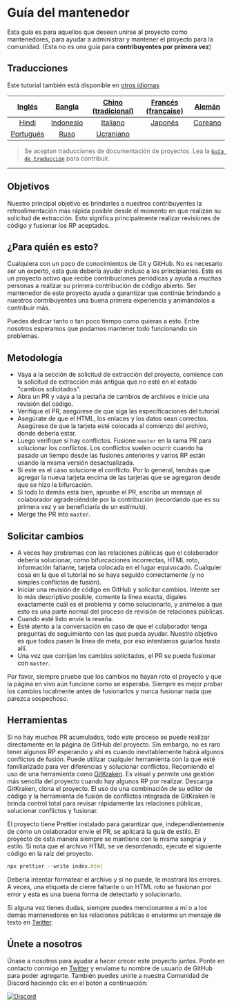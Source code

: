 # Guía del mantenedor

Esta guía es para aquellos que deseen unirse al proyecto como mantenedores, para ayudar a administrar y mantener el proyecto para la comunidad. (Esta no es una guía para **contribuyentes por primera vez**)

## Traducciones

Este tutorial también está disponible en [otros idiomas](traducciones/README.md)

| [Inglés](maintainer_guide.md) | [Bangla](traducciones/maintainer_guide/maintainer_guide.ben.md) | [Chino (tradicional)](/translations/maintainer_guide/maintainer_guide.zho-tc.md) | [Francés (française)](translations/maintainer_guide/maintainer_guide.fra.md) | [Alemán](traducciones/maintainer_guide/maintainer_guide.ger.md) |
| :---: | :---: | :---: | :---: | :---: |
[Hindi](traducciones/maintainer_guide/maintainer_guide.hin.md) | [Indonesio](traducciones/maintainer_guide/maintainer_guide.ind.md) | [Italiano](traducciones/maintainer_guide/maintainer_guide.ita.md) | [Japonés](traducciones/maintainer_guide/maintainer_guide.jpn.md) | [Coreano](traducciones/maintainer_guide/maintainer_guide.kor.md) |
[Portugués](traducciones/maintainer_guide/maintainer_guide.por.md) | [Ruso](traducciones/maintainer_guide/maintainer_guide.rus.md) | [Ucraniano](/translations/maintainer_guide/maintainer_guide.ukr.md) |

> Se aceptan traducciones de documentación de proyectos. Lea la [`Guía de traducción`](translations/README.md) para contribuir.

---

## Objetivos

Nuestro principal objetivo es brindarles a nuestros contribuyentes la retroalimentación más rápida posible desde el momento en que realizan su solicitud de extracción. Esto significa principalmente realizar revisiones de código y fusionar los RP aceptados.

## ¿Para quién es esto?

Cualquiera con un poco de conocimientos de Git y GitHub. No es necesario ser un experto, esta guía debería ayudar incluso a los principiantes. Este es un proyecto activo que recibe contribuciones periódicas y ayuda a muchas personas a realizar su primera contribución de código abierto. Ser mantenedor de este proyecto ayuda a garantizar que continúe brindando a nuestros contribuyentes una buena primera experiencia y animándolos a contribuir más.

Puedes dedicar tanto o tan poco tiempo como quieras a esto. Entre nosotros esperamos que podamos mantener todo funcionando sin problemas.

## Metodología

- Vaya a la sección de solicitud de extracción del proyecto, comience con la solicitud de extracción más antigua que no esté en el estado "cambios solicitados".
- Abra un PR y vaya a la pestaña de cambios de archivos e inicie una revisión del código.
- Verifique el PR, asegúrese de que siga las especificaciones del tutorial.
- Asegúrate de que el HTML, los enlaces y los datos sean correctos. Asegúrese de que la tarjeta esté colocada al comienzo del archivo, donde debería estar.
- Luego verifique si hay conflictos. Fusione `master` en la rama PR para solucionar los conflictos. Los conflictos suelen ocurrir cuando ha pasado un tiempo desde las fusiones anteriores y varios RP están usando la misma versión desactualizada.
- Si este es el caso solucione el conflicto. Por lo general, tendrás que agregar la nueva tarjeta encima de las tarjetas que se agregaron desde que se hizo la bifurcación.
- Si todo lo demás está bien, apruebe el PR, escriba un mensaje al colaborador agradeciéndole por la contribución (recordando que es su primera vez y se beneficiaría de un estímulo).
- Merge the PR into `master`.

## Solicitar cambios

- A veces hay problemas con las relaciones públicas que el colaborador debería solucionar, como bifurcaciones incorrectas, HTML roto, información faltante, tarjeta colocada en el lugar equivocado. Cualquier cosa en la que el tutorial no se haya seguido correctamente (y no simples conflictos de fusión).
- Iniciar una revisión de código en GitHub y solicitar cambios. Intente ser lo más descriptivo posible, comente la línea exacta, dígales exactamente cuál es el problema y cómo solucionarlo, y anímelos a que esto es una parte normal del proceso de revisión de relaciones públicas.
- Cuando esté listo envíe la reseña.
- Esté atento a la conversación en caso de que el colaborador tenga preguntas de seguimiento con las que pueda ayudar. Nuestro objetivo es que todos pasen la línea de meta, por eso intentamos guiarlos hasta allí.
- Una vez que corrijan los cambios solicitados, el PR se puede fusionar con `master`.

Por favor, siempre pruebe que los cambios no hayan roto el proyecto y que la página en vivo aún funcione como se esperaba. Siempre es mejor probar los cambios localmente antes de fusionarlos y nunca fusionar nada que parezca sospechoso.

## Herramientas

Si no hay muchos PR acumulados, todo este proceso se puede realizar directamente en la página de GitHub del proyecto.
Sin embargo, no es raro tener algunos RP esperando y ahí es cuando inevitablemente habrá algunos conflictos de fusión. Puede utilizar cualquier herramienta con la que esté familiarizado para ver diferencias y solucionar conflictos.
Recomiendo el uso de una herramienta como [GitKraken](https://www.gitkraken.com/download). Es visual y permite una gestión más sencilla del proyecto cuando hay algunos RP por realizar.
Descarga GitKraken, clona el proyecto. El uso de una combinación de su editor de código y la herramienta de fusión de conflictos integrada de GitKraken le brinda control total para revisar rápidamente las relaciones públicas, solucionar conflictos y fusionar.

El proyecto tiene Prettier instalado para garantizar que, independientemente de cómo un colaborador envíe el PR, se aplicará la guía de estilo. El proyecto de esta manera siempre se mantiene con la misma sangría y estilo.
Si nota que el archivo HTML se ve desordenado, ejecute el siguiente código en la raíz del proyecto.

```js
npx prettier --write index.html
```


Debería intentar formatear el archivo y si no puede, le mostrará los errores. A veces, una etiqueta de cierre faltante o un HTML roto se fusionan por error y esta es una buena forma de detectarlo y solucionarlo.

Si alguna vez tienes dudas, siempre puedes mencionarme a mí o a los demás mantenedores en las relaciones públicas o enviarme un mensaje de texto en [Twitter](https://twitter.com/Syknapse).

## Únete a nosotros

Únase a nosotros para ayudar a hacer crecer este proyecto juntos. Ponte en contacto conmigo en [Twitter](https://twitter.com/Syknapse) y envíame tu nombre de usuario de GitHub para poder agregarte. También puedes unirte a nuestra Comunidad de Discord haciendo clic en el botón a continuación:

[![Discord](https://badgen.net/discord/online-members/tWkvS4ueVF?label=Join%20Our%20Discord%20Server&icon=discord)](https://discord.gg/tWkvS4ueVF '¡Únete a nuestro servidor de Discord!')
